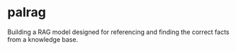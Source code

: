 # palrag
Building a RAG model designed for referencing and finding the correct facts from a knowledge base.
